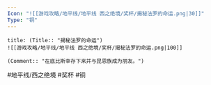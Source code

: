 ```yaml
---
Icon: "![[游戏攻略/地平线/地平线 西之绝境/奖杯/揭秘法罗的命运.png|30]]"
Type: "铜"
---
```

```ad-common-bronze-trophy
title: (Title:: "揭秘法罗的命运")
![[游戏攻略/地平线/地平线 西之绝境/奖杯/揭秘法罗的命运.png|100]]

(Comment:: "在底比斯幸存下来并与昆恩族成为朋友。")
```

#地平线/西之绝境 #奖杯 #铜
